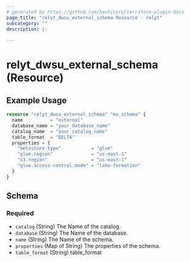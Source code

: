 ```yaml
---
# generated by https://github.com/hashicorp/terraform-plugin-docs
page_title: "relyt_dwsu_external_schema Resource - relyt"
subcategory: ""
description: |-
  
---
```


# relyt_dwsu_external_schema (Resource)



## Example Usage

```terraform
resource "relyt_dwsu_external_schema" "ex_schema" {
  name          = "external"
  database_name = "your_database_name"
  catalog_name  = "your_catalog_name"
  table_format  = "DELTA"
  properties = {
    "metastore.type"           = "glue"
    "glue.region"              = "us-east-1"
    "s3.region"                = "us-east-1"
    "glue.access-control.mode" = "lake-formation"
  }
}
```

<!-- schema generated by tfplugindocs -->
## Schema

### Required

- `catalog` (String) The Name of the catalog.
- `database` (String) The Name of the database.
- `name` (String) The Name of the schema.
- `properties` (Map of String) The properties of the schema.
- `table_format` (String) table_format
